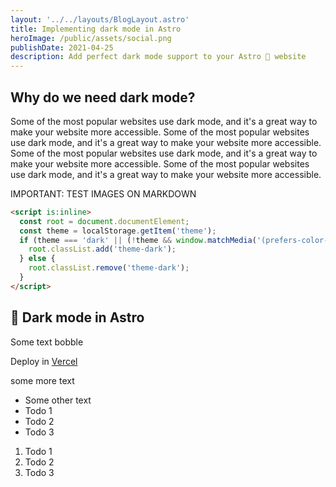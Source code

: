 ```yaml
---
layout: '../../layouts/BlogLayout.astro'
title: Implementing dark mode in Astro
heroImage: /public/assets/social.png
publishDate: 2021-04-25
description: Add perfect dark mode support to your Astro 🚀 website
---
```

## Why do we need dark mode?
Some of the most popular websites use dark mode, and it's a great way to make your website more accessible. Some of the most popular websites use dark mode, and it's a great way to make your website more accessible. Some of the most popular websites use dark mode, and it's a great way to make your website more accessible. Some of the most popular websites use dark mode, and it's a great way to make your website more accessible.

IMPORTANT: TEST IMAGES ON MARKDOWN
```html
<script is:inline>
  const root = document.documentElement;
  const theme = localStorage.getItem('theme');
  if (theme === 'dark' || (!theme && window.matchMedia('(prefers-color-scheme: dark)').matches)) {
    root.classList.add('theme-dark');
  } else {
    root.classList.remove('theme-dark');
  }
</script>
```

## 📝 Dark mode in Astro

Some text bobble

Deploy in [Vercel](https://vercel.com/astro-web)

some more text

- Some other text
- Todo 1
- Todo 2
- Todo 3

1. Todo 1
2. Todo 2
3. Todo 3